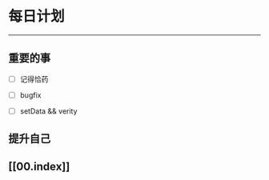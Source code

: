 
# 每日计划
---
## 重要的事

- [ ]  记得恰药
- [ ]  bugfix 
- [ ]  setData && verity



## 提升自己

  



## [[00.index]]










